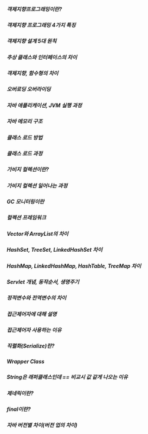 ##### 객체지향프로그래밍이란?
##### 객체지향 프로그래밍 4가지 특징
##### 객체지향 설계 5대 원칙
##### 추상 클래스와 인터페이스의 차이
##### 객체지향, 함수형의 차이
##### 오버로딩 오버라이딩
##### 자바 애플리케이션, JVM 실행 과정
##### 자바 메모리 구조
##### 클래스 로드 방법
##### 클래스 로드 과정
##### 가비지 컬렉션이란?
##### 가비지 컬렉션 일어나는 과정
##### GC 모니터링이란
##### 컬렉션 프레임워크
##### Vector와 ArrayList의 차이
##### HashSet, TreeSet, LinkedHashSet 차이
##### HashMap, LinkedHashMap, HashTable, TreeMap 차이
##### Servlet 개념, 동작순서, 생명주기
##### 정적변수와 전역변수의 차이
##### 접근제어자에 대해 설명
##### 접근제어자 사용하는 이유
##### 직렬화(Serialize)란?
##### Wrapper Class
##### String은 래퍼클래스인데 == 비교시 값 같게 나오는 이유
##### 제네릭이란?
##### final이란?
##### 자바 버전별 차이(버전 업의 차이)
